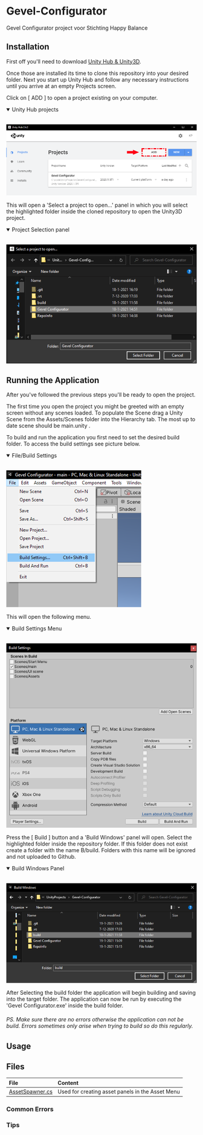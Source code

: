 # Gevel-Configurator
Gevel Configurator project voor Stichting Happy Balance

## Installation
First off you'll need to download [Unity Hub & Unity3D](https://unity3d.com/get-unity/download).  

Once those are installed its time to clone this repository into your desired folder. 
Next you start up Unity Hub and follow any necessary instructions until you arrive at an empty Projects screen.

Click on [ ADD ] to open a project existing on your computer.

<details open>
<summary>Unity Hub projects</summary>
<br> 
 
![UnityHub2.png](RepoInfo/UnityHub2.png)   
 
</details>
 
This will open a 'Select a project to open...' panel in which you will select the highlighted folder inside the cloned repository to open the Unity3D project. 

<details open>
<summary>Project Selection panel</summary>
<br> 
 
![ProjectSelect.png](RepoInfo/ProjectSelect.png)

</details>

## Running the Application

After you've followed the previous steps you'll be ready to open the project.  

The first time you open the project you might be greeted with an empty screen without any scenes loaded. 
To populate the Scene drag a Unity Scene from the Assets/Scenes folder into the Hierarchy tab. The most up to date scene should be main.unity .  

To build and run the application you first need to set the desired build folder. To access the build settings see picture below. 

<details open>
<summary>File/Build Settings</summary>
<br> 
 
![FileBuildSetings.png](RepoInfo/FileBuildSettings.png)

</details>  

This will open the following menu.

<details open>
<summary>Build Settings Menu</summary>
<br> 
 
![BuildSettings.png](RepoInfo/BuildSettings.png)

</details>  

Press the [ Build ] button and a 'Build Windows' panel will open. Select the highlighted folder inside the repository folder. If this folder does not exist create a folder with the name B/build. Folders with this name will be ignored and not uploaded to Github.

<details open>
<summary>Build Windows Panel</summary>
<br> 
 
![BuildFolder.png](RepoInfo/BuildFolder.png)

</details>

After Selecting the build folder the application will begin building and saving into the target folder. The application can now be run by executing the 'Gevel Configurator.exe' inside the build folder. 

###### PS. Make sure there are no errors otherwise the application can not be build. Errors sometimes only arise when trying to build so do this regularly.

## Usage



## Files 

|File | Content |
|:----|:--------|
| [AssetSpawner.cs](AssetSpawner.cs) | Used for creating asset panels in the Asset Menu |



### Common Errors


### Tips




